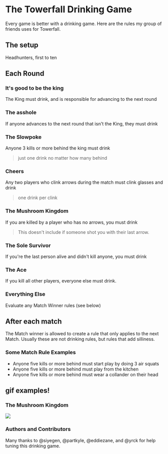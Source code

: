 # The Towerfall Drinking Game

Every game is better with a drinking game. Here are the rules my group of friends uses for Towerfall.

## The setup 
Headhunters, first to ten

## Each Round

### It's good to be the king
The King must drink, and is responsible for advancing to the next round

### The asshole
If anyone advances to the next round that isn't the King, they must drink

### The Slowpoke
Anyone 3 kills or more behind the king must drink
 > just one drink no matter how many behind

### Cheers
Any two players who clink arrows during the match must clink glasses and drink 
 > one drink per clink 

### The Mushroom Kingdom
If you are killed by a player who has no arrows, you must drink
 > This doesn't include if someone shot you with their last arrow.

### The Sole Survivor
If you're the last person alive and didn't kill anyone, you must drink

### The Ace
If you kill all other players, everyone else must drink.

### Everything Else
Evaluate any Match Winner rules (see below)

## After each match
The Match winner is allowed to create a rule that only applies to the next Match. Usually these are not drinking rules, but rules that add silliness. 

### Some Match Rule Examples
* Anyone five kills or more behind must start play by doing 3 air squats
* Anyone five kills or more behind must play from the kitchen
* Anyone five kills or more behind must wear a collander on their head


## gif examples!

### The Mushroom Kingdom
![](http://i.imgur.com/AoYOYRL.gif)


### Authors and Contributors
Many thanks to @siyegen, @partkyle, @eddiezane, and @yrck for help tuning this drinking game.
